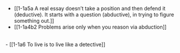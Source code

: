 - [[1-1a5a A real essay doesn’t take a position and then defend it (deductive). It starts with a question (abductive), in trying to figure something out.]]
- [[1-1a4b2 Problems arise only when you reason via abduction]]
<br>
- [[1-1a6 To live is to live like a detective]]

